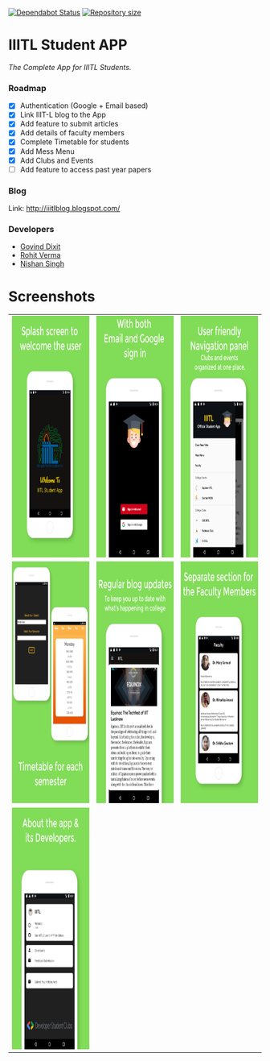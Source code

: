 [![Dependabot Status](https://api.dependabot.com/badges/status?host=github&repo=GOVINDDIXIT/IIITL-Student-APP)](https://dependabot.com)    <a href="https://github.com/lukesampson/scoop">
    <img src="https://img.shields.io/github/repo-size/GOVINDDIXIT/IIITL-Student-APP.svg" alt="Repository size" />
</a>

# IIITL Student APP
_The Complete App for IIITL Students._

### Roadmap
- [x] Authentication (Google + Email based)
- [x] Link IIIT-L blog to the App
- [x] Add feature to submit articles 
- [x] Add details of faculty members
- [x] Complete Timetable for students
- [x] Add Mess Menu
- [x] Add Clubs and Events
- [ ] Add feature to access past year papers

### Blog
Link: http://iiitlblog.blogspot.com/

### Developers
- [Govind Dixit](https://github.com/GOVINDDIXIT)
- [Rohit Verma](https://github.com/refactor-droidyy)
- [Nishan Singh](https://github.com/Retarded-Ape)

# Screenshots
<table>
   <tr>
      <td><img src="static/1.png" height = "480" width="270"></td>
      <td><img src="static/2.png" height = "480" width="270"></td>
      <td><img src="static/3.png" height = "480" width="270"></td>
  </tr>
   <tr>
      <td><img src="static/4.png" height = "480" width="270"></td>
      <td><img src="static/5.png" height = "480" width="270"></td>
      <td><img src="static/6.png" height = "480" width="270"></td>     
  </tr>
  <tr>
      <td><img src="static/7.png" height = "480" width="270"></td>
         
  </tr>
</table>
